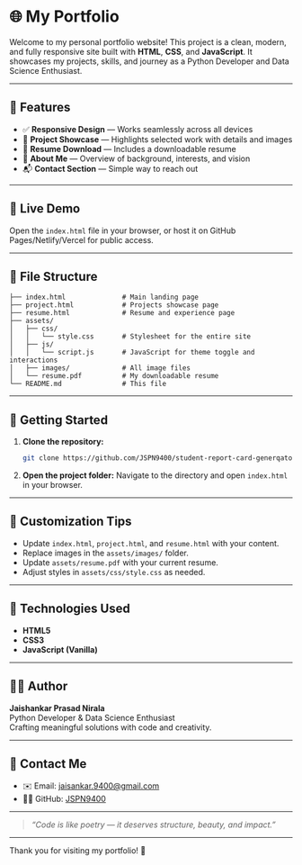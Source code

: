 # 🌐 My Portfolio

Welcome to my personal portfolio website! This project is a clean, modern, and fully responsive site built with **HTML**, **CSS**, and **JavaScript**. It showcases my projects, skills, and journey as a Python Developer and Data Science Enthusiast.

---

## 🚀 Features

- ✅ **Responsive Design** — Works seamlessly across all devices
- 💼 **Project Showcase** — Highlights selected work with details and images
- 📄 **Resume Download** — Includes a downloadable resume
- 🙇 **About Me** — Overview of background, interests, and vision
- 📬 **Contact Section** — Simple way to reach out

---

## 🔗 Live Demo

Open the `index.html` file in your browser, or host it on GitHub Pages/Netlify/Vercel for public access.

---

## 📁 File Structure

```
├── index.html              # Main landing page
├── project.html            # Projects showcase page
├── resume.html             # Resume and experience page
├── assets/
│   ├── css/
│   │   └── style.css       # Stylesheet for the entire site
│   ├── js/
│   │   └── script.js       # JavaScript for theme toggle and interactions
│   ├── images/             # All image files
│   └── resume.pdf          # My downloadable resume
└── README.md               # This file
```

---

## 🔧 Getting Started

1. **Clone the repository:**
   ```bash
   git clone https://github.com/JSPN9400/student-report-card-generqator.git
   ```

2. **Open the project folder:**
   Navigate to the directory and open `index.html` in your browser.

---

## 🎨 Customization Tips

- Update `index.html`, `project.html`, and `resume.html` with your content.
- Replace images in the `assets/images/` folder.
- Update `assets/resume.pdf` with your current resume.
- Adjust styles in `assets/css/style.css` as needed.

---

## 🔧 Technologies Used

- **HTML5**
- **CSS3**
- **JavaScript (Vanilla)**

---

## 👨‍💻 Author

**Jaishankar Prasad Nirala**  
Python Developer & Data Science Enthusiast  
Crafting meaningful solutions with code and creativity.

---

## 📢 Contact Me

- ✉️ Email: [jaisankar.9400@gmail.com](mailto:jaisankar.9400@gmail.com)  
- 🧑‍💻 GitHub: [JSPN9400](https://github.com/JSPN9400)

---

> _“Code is like poetry — it deserves structure, beauty, and impact.”_

---

Thank you for visiting my portfolio! 🌟
